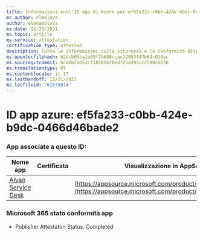 ```yaml
---
title: Informazioni sull'ID app di Azure per ef5fa233-c0bb-424e-b9dc-0466d46bade2
ms.author: elmalova
author: elenamalova
ms.date: 12/20/2021
ms.topic: article
ms.service: attestation
certification_type: attested
description: Tutte le informazioni sulla sicurezza e la conformità disponibili per ef5fa233-c0bb-424e-b9dc-0466d46bade2.
ms.openlocfilehash: b2dcb05ca1e69f7b680ccac12893447b64c018ac
ms.sourcegitcommit: 6ca6b2ad53cf18362b78ed725d295cc2590c6b36
ms.translationtype: MT
ms.contentlocale: it-IT
ms.lasthandoff: 12/21/2021
ms.locfileid: "61579014"
---
```

# <a name="azure-app-id-ef5fa233-c0bb-424e-b9dc-0466d46bade2"></a>ID app azure: ef5fa233-c0bb-424e-b9dc-0466d46bade2


### <a name="apps-associated-with-this-id"></a>App associate a questo ID:
| **Nome app** | **Certificata** | **Visualizzazione in AppSource** |
|--------------|---------------|-----------------------|
| [Alvao Service Desk](https://docs.microsoft.com/microsoft-365-app-certification/forward/WA200002488) |  | [https://appsource.microsoft.com/product/office/WA200002488](https://appsource.microsoft.com/product/office/WA200002488) |

### <a name="microsoft-365-app-compliance-status"></a>Microsoft 365 stato conformità app
- Publisher Attestaton Status: Completed
